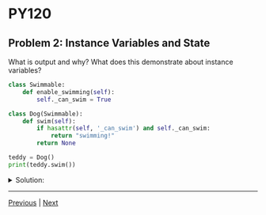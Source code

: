 # PY120
## Problem 2: Instance Variables and State

What is output and why? What does this demonstrate about instance variables?

```python
class Swimmable:
    def enable_swimming(self):
        self._can_swim = True

class Dog(Swimmable):
    def swim(self):
        if hasattr(self, '_can_swim') and self._can_swim:
            return "swimming!"
        return None

teddy = Dog()
print(teddy.swim())
```

<details>
<summary>Solution:</summary>

The output is `None`. The `enable_swimming` method, which sets the `_can_swim` instance variable, is never called on the `teddy` object. Therefore, the `hasattr(self, '_can_swim')` condition in the swim method evaluates to `False`, and the method returns `None`. This demonstrates that instance variables define the state of an object and must be initialized or set for an object to have that specific state.

</details>

---

[Previous](1.md) | [Next](3.md)
